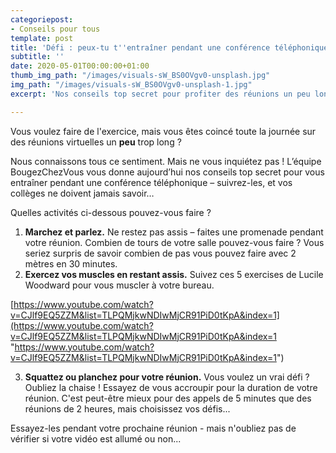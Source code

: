 ```yaml
---
categoriepost:
- Conseils pour tous
template: post
title: 'Défi : peux-tu t''entraîner pendant une conférence téléphonique ? '
subtitle: ''
date: 2020-05-01T00:00:00+01:00
thumb_img_path: "/images/visuals-sW_BS0OVgv0-unsplash.jpg"
img_path: "/images/visuals-sW_BS0OVgv0-unsplash-1.jpg"
excerpt: 'Nos conseils top secret pour profiter des réunions un peu longues... '

---
```

Vous voulez faire de l'exercice, mais vous êtes coincé toute la journée sur des réunions virtuelles un **peu** trop long ?

Nous connaissons tous ce sentiment. Mais ne vous inquiétez pas ! L’équipe BougezChezVous vous donne aujourd’hui nos conseils top secret pour vous entraîner pendant une conférence téléphonique – suivrez-les, et vos collèges ne doivent jamais savoir…

Quelles activités ci-dessous pouvez-vous faire ? 

1. **Marchez et parlez.** Ne restez pas assis – faites une promenade pendant votre réunion. Combien de tours de votre salle pouvez-vous faire ? Vous seriez surpris de savoir combien de pas vous pouvez faire avec 2 mètres en 30 minutes.
2. **Exercez vos muscles en restant assis.** Suivez ces 5 exercises de Lucile Woodward pour vous muscler à votre bureau. 

[https://www.youtube.com/watch?v=CJlf9EQ5ZZM&list=TLPQMjkwNDIwMjCR91PiD0tKpA&index=1](https://www.youtube.com/watch?v=CJlf9EQ5ZZM&list=TLPQMjkwNDIwMjCR91PiD0tKpA&index=1 "https://www.youtube.com/watch?v=CJlf9EQ5ZZM&list=TLPQMjkwNDIwMjCR91PiD0tKpA&index=1")

3. **Squattez ou planchez pour votre réunion.** Vous voulez un vrai défi ? Oubliez la chaise ! Essayez de vous accroupir pour la duration de votre réunion. C'est peut-être mieux pour des appels de 5 minutes que des réunions de 2 heures, mais choisissez vos défis...

Essayez-les pendant votre prochaine réunion - mais n'oubliez pas de vérifier si votre vidéo est allumé ou non...